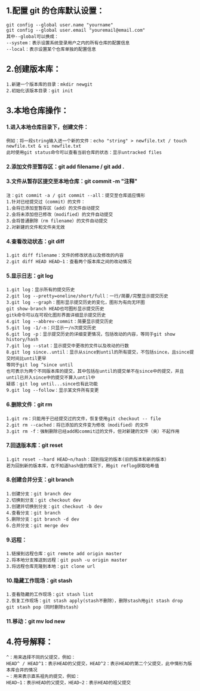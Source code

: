 ## 1.配置 git 的仓库默认设置：

    git config --global user.name "yourname"
    git config --global user.email "youremail@email.com"
    其中--global可以换成：
    --system：表示设置系统登录用户之内的所有仓库的配置信息
    --local：表示设置某个仓库单独的配置信息

## 2.创建版本库：

    1.新建一个版本库的目录：mkdir newgit
    2.初始化该版本目录：git init

## 3.本地仓库操作：

#### 1.进入本地仓库目录下，创建文件：

    例如：将一段string输入进一个新的文件：echo "string" > newfile.txt / touch newfile.txt & vi newfile.txt
    此时使用git status命令可以查看当前仓库的状态：显示untracked files

#### 2.添加文件至暂存区：git add filename / git add .

#### 3.文件从暂存区提交至本地仓库：git commit -m "注释"

    注：git commit -a / git commit --all：提交至仓库适应情形
    1.针对已经提交过（commit）的文件：
    1.会将已添加至暂存区（add）的文件自动提交
    2.会将未添加但已修改（modified）的文件自动提交
    3.会将普通删除（rm filename）的文件自动提交
    2.对新建的文件和文件夹无效

#### 4.查看改动状态：git diff

    1.git diff filename：文件的修改状态以及修改的内容
    2.git diff HEAD HEAD~1：查看两个版本库之间的改动情况

#### 5.显示日志：git log

    1.git log：显示所有的提交历史
    2.git log --pretty=oneline/short/full：一行/简要/完整显示提交历史
    3.git log --graph：图形显示提交历史的变化，图形为有向无环图
    git show-branch HEAD也可图形显示提交历史
    gitk命令可以在可视化图形界面详细显示提交历史
    4.git log --abbrev-commit：简要显示提交历史
    5.git log -1/-n：只显示一/n次提交历史
    6.git log -p：显示提交历史的详细变更情况，包括改动的内容，等同于git show history/hash
    7.git log --stat：显示提交中更改的文件以及改动的行数
    8.git log since..until：显示从since到until的所有提交，不包括since，且since提交时间比until更早
    等同于git log ^since until
    也可表示为两个不同版本库的提交，其中包括在until的提交单不在since中的提交，并且until已并入since中的提交不算入until中
    疑惑：git log until...since也有此功能
    9.git log --follow：显示某文件所有变更

#### 6.删除文件：git rm

    1.git rm：只能用于已经提交过的文件，恢复使用git checkout -- file
    2.git rm --cached：将已添加的文件变为修改（modified）的文件
    3.git rm -f：强制删除已经add和commit过的文件，但对新建的文件（夹）不起作用

#### 7.回退版本库：git reset

    1.git reset --hard HEAD~n/hash：回到指定的版本(旧的版本和新的版本）
    若为回到新的版本库，在不知道hash值的情况下，用git reflog获取哈希值

#### 8.创建合并分支：git branch

    1.创建分支：git branch dev
    2.切换到分支：git checkout dev
    3.创建并切换到分支：git checkout -b dev
    4.查看分支：git branch
    5.删除分支：git branch -d dev
    6.合并分支：git merge dev

#### 9.远程：

    1.链接到远程仓库：git remote add origin master
    2.将本地分支推送到远程：git push -u origin master
    3.将远程仓库克隆到本地：git clone url

#### 10.隐藏工作现场：git stash

    1.查看隐藏的工作现场：git stash list
    2.恢复工作现场：git stash apply(stash不删除），删除stash用git stash drop
    git stash pop（同时删除stash）

#### 11.移动：git mv lod new

## 4.符号解释：

    ^：用来选择不同的父提交，例如：
    HEAD^ / HEAD^1：表示HEAD的父提交，HEAD^2：表示HEAD的第二个父提交，此中情形为版本库合并的情况
    ~：用来表示直系祖先的提交，例如：
    HEAD~1：表示HEAD的父提交，HEAD~2：表示HEAD的祖父提交
